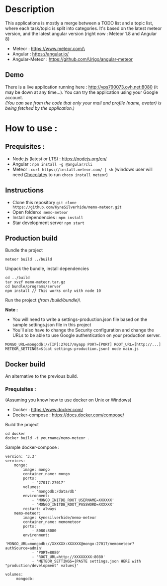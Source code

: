 # Description

This applications is mostly a merge between a TODO list and a topic list, where each task/topic is split into categories.
It's based on the latest meteor version, and the latest angular version (right now : Meteor 1.8 and Angular 8)

* Meteor : https://www.meteor.com/\
* Angular :  https://angular.io/
* Angular-Meteor : https://github.com/Urigo/angular-meteor 

## Demo
There is a live application running here : http://vps790073.ovh.net:8080 (it may be down at any time...). You can try the application using your Google account. \
_(You can see from the code that only your mail and profile (name, avatar) is being fetched by the application.)_

# How to use :
## Prequisites :
* Node.js (latest or LTS) : https://nodejs.org/en/
* Angular : `npm install -g @angular/cli`
* Meteor :  `curl https://install.meteor.com/ | sh`
 (windows user will need [Chocolatey](https://chocolatey.org/install) to run `choco install meteor`)

## Instructions
* Clone this repository `git clone https://github.com/KyneSilverhide/memo-meteor.git`
* Open folder`cd memo-meteor`
* Install dependencies : `npm install`
* Star development server `npm start`

## Production build
Bundle the project
```
meteor build ../build
```
Unpack the bundle, install dependencies
```
cd ../build
tar xvzf memo-meteor.tar.gz
cd bundle/programs/server
npm install // This works only with node 10
```

Run the project _(from /build/bundle)_\

**Note :**

* You will need to write a settings-production.json file based on the sample settings.json file in this project
* You'll also have to change the Security configuration and change the URLs to be able to use Google authentication on your production server.
```
MONGO_URL=mongodb://[IP]:27017/myapp PORT=[PORT] ROOT_URL=[http://...] METEOR_SETTINGS=$(cat settings-production.json) node main.js
```

## Docker build
An alternative to the previous build.

### Prequisites :
(Assuming you know how to use docker on Unix or Windows)

* Docker : https://www.docker.com/
* Docker-compose : https://docs.docker.com/compose/

Build the project
```
cd docker
docker build -t yourname/memo-meteor . 
```

Sample docker-compose :
```
version: '3.3'
services:
    mongo:
        image: mongo
        container_name: mongo
        ports:
            - '27017:27017'
        volumes:
            - 'mongodb:/data/db'
        environment:
            - 'MONGO_INITDB_ROOT_USERNAME=XXXXXX'
            - 'MONGO_INITDB_ROOT_PASSWORD=XXXXXX'
        restart: always
    memo-meteor:
        image: kynesilverhide/memo-meteor
        container_name: memometeor
        ports:
            - 8080:8080
        environment:
            - 'MONGO_URL=mongodb://XXXXXX:XXXXXX@mongo:27017/memometeor?authSource=admin'
            - 'PORT=8080'
            - 'ROOT_URL=http://XXXXXXXX:8080'
            - 'METEOR_SETTINGS={PASTE settings.json HERE with "production/development" values}'
        
volumes:
     mongodb:
```

